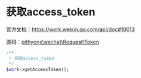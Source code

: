 # 获取access_token

官方文档：https://work.weixin.qq.com/api/doc#10013

源码：[pithyone\wechat\Request\Token](/src/Request/Token.php)

```php
/**
 * 获取access_token
 */
$work->getAccessToken();
```